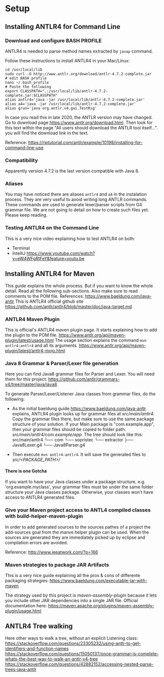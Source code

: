 # Setup
## Installing ANTLR4 for Command Line
### Download and configure BASH PROFILE
ANTLR4 is needed to parse method names extracted by `javap` command.

Follow these instructions to install ANTLR4 in your Mac/Linux:
```shell script
cd /usr/local/lib
sudo curl -O http://www.antlr.org/download/antlr-4.7.2-complete.jar
# edit BASH profile
nano ~/.bash_profile
# Paste the following
export CLASSPATH=".:/usr/local/lib/antlr-4.7.2-complete.jar:$CLASSPATH"
alias antlr4='java -jar /usr/local/lib/antlr-4.7.2-complete.jar'
alias a4='java -jar /usr/local/lib/antlr-4.7.2-complete.jar'
alias grun='java org.antlr.v4.gui.TestRig'
```

In case you read this in late 2020, the ANTLR version may have changed.
Go to download page <https://www.antlr.org/download.html>.
Then look for this text within the page "All users should download the ANTLR tool itself...". you will find the download link in the text.

Reference:
<https://riptutorial.com/antlr/example/10198/installing-for-command-line-use>

### Compatibility
Apparently version 4.7.2 is the last version compatible with Java 8.

### Aliases
You may have noticed there are aliases `antlr4` and `a4` in the instalation process.
They are very useful to avoid writing long ANTLR commands.
These commands are used to generate lexer/parser scripts from G4 grammar file.
We are not going to detail on how to create such files yet. 
Please keep reading.

### Testing ANTLR4 on the Command Line
This is a very nice video explaining how to test ANTLR4 on both:
- Terminal
- IntelliJ
<https://www.youtube.com/watch?v=eW4WFgRtFeY&feature=youtu.be>

## Installing ANTLR4 for Maven
This guide explains the whole process. But if you want to know the whole detail. Read all the following sub-sections.
Also make sure to read comments to the POM file.
References:
<https://www.baeldung.com/java-antlr>
This is ANTLR4 official github site
https://github.com/antlr/antlr4/blob/master/doc/java-target.md

### ANTLR4 Maven Plugin
This is official's ANTLR4 maven plugin page. It starts explaining how to add the plugin to the POM file.
<https://www.antlr.org/api/maven-plugin/latest/usage.html>
The usage section explains the command `mvn antlr4:antlr4` and all its arguments.
<https://www.antlr.org/api/maven-plugin/latest/antlr4-mojo.html>

### Java 8 Grammar & Parser/Lexer file generation
Here you can find Java8 grammar files for Parser and Lexer. You will need them for this project:
<https://github.com/antlr/grammars-v4/tree/master/java/java8>

To generate Parser/Lexer/Listener Java classes from grammar files, do the following:
- As the initial baeldung guide <https://www.baeldung.com/java-antlr> explains, ANTLR4 plugin looks up for grammar files at *src/main/antlr4*.
  Copy the grammar files there, but make sure to use the same package structure of your solution.
  If your Main package is "com.example.app", then your grammar files should be copied to folder
  path: *src/main/antlr4/com.example/app*. The tree should look like this:
src/main/antlr4
└── com
    └── sopristec
        └── extractor
            ├── Java8Lexer.g4
            └── Java8Parser.g4

- Then execute `mvn antlr4:antlr4`. It will save the generated files to *src/<PACKAGE_PATH>/*

#### There is one Gotcha
If you want to have your Java classes under a package structure, e.g. 'org.example.myclass', your grammar files must be under the same folder structure your Java classes package.
Otherwise, your classes won't have access to ANTLR4 generated files.

### Give your Maven project access to ANTL4 compiled classes with build-helper-maven-plugin
In order to add generated sources to the sources pathes of a project the add-sources goal from the manve helper plugin can be used.
When the sources are generated they are immediately picked up by eclipse and compilation errors are avoided.

Reference: <http://www.jeeatwork.com/?p=166>

### Maven strategies to package JAR Artifacts
This is a very nice guide explaining all the pros & cons of differente packaging strategies:
<https://www.baeldung.com/executable-jar-with-maven>

The strategy used by this project is *maven-assembly-plugin* because it lets you include other JAR dependencies into a single JAR file.
Official documentation here:
<https://maven.apache.org/plugins/maven-assembly-plugin/usage.html>

## ANTLR4 Tree walking
Here other ways to walk a tree, without an explicit Listening class:
<https://stackoverflow.com/questions/23305232/using-antlr-to-get-identifiers-and-function-names>
<https://stackoverflow.com/questions/15050137/once-grammar-is-complete-whats-the-best-way-to-walk-an-antlr-v4-tree>
<https://stackoverflow.com/questions/42882152/accessing-nested-parse-trees-java-antlr>

